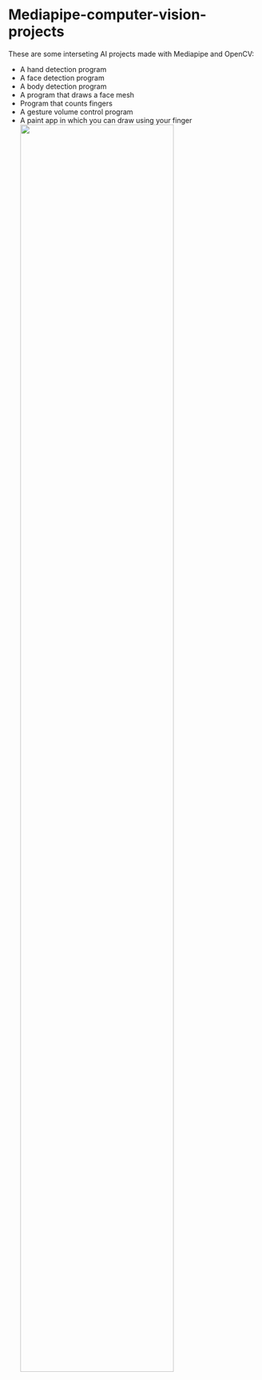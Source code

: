 # Mediapipe-computer-vision-projects
These are some interseting AI projects made with Mediapipe and OpenCV:
<ul>
  <li>A hand detection program</li>
  <li>A face detection program</li>
  <li>A body detection program</li>
  <li>A program that draws a face mesh</li>
  <li>Program that counts fingers</li>
  <li>A gesture volume control program</li>
  <li>A paint app in which you can draw using your finger</li>
  <img width="80%" src="https://i.postimg.cc/TPq3330C/Screenshot-from-2024-07-10-15-44-02.png"/>
</ul>
